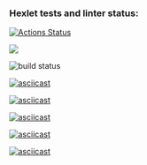 ### Hexlet tests and linter status:
[![Actions Status](https://github.com/pkryazhev/backend-project-lvl1/workflows/hexlet-check/badge.svg)](https://github.com/pkryazhev/backend-project-lvl1/actions)

<a href="https://codeclimate.com/github/codeclimate/codeclimate/maintainability"><img src="https://api.codeclimate.com/v1/badges/a99a88d28ad37a79dbf6/maintainability" /></a>

![build status](https://github.com/pkryazhev/backend-project-lvl1/actions/workflows/github-actions.yml/badge.svg)

[![asciicast](https://asciinema.org/a/JEFZaqU61J5jRT5NGtxYOKR1Z.svg)](https://asciinema.org/a/JEFZaqU61J5jRT5NGtxYOKR1Z)

[![asciicast](https://asciinema.org/a/2Lzgg3IUhzJ5jqDUW70zwqM9J.svg)](https://asciinema.org/a/2Lzgg3IUhzJ5jqDUW70zwqM9J)

[![asciicast](https://asciinema.org/a/FeIiQ0Ehzsqekgduhmt2rofxD.svg)](https://asciinema.org/a/FeIiQ0Ehzsqekgduhmt2rofxD)

[![asciicast](https://asciinema.org/a/QnjBHed374q7oK50qz8KFaKzc.svg)](https://asciinema.org/a/QnjBHed374q7oK50qz8KFaKzc)

[![asciicast](https://asciinema.org/a/zXWHSgbMhuajakkn7xKd8NYVI.svg)](https://asciinema.org/a/zXWHSgbMhuajakkn7xKd8NYVI)